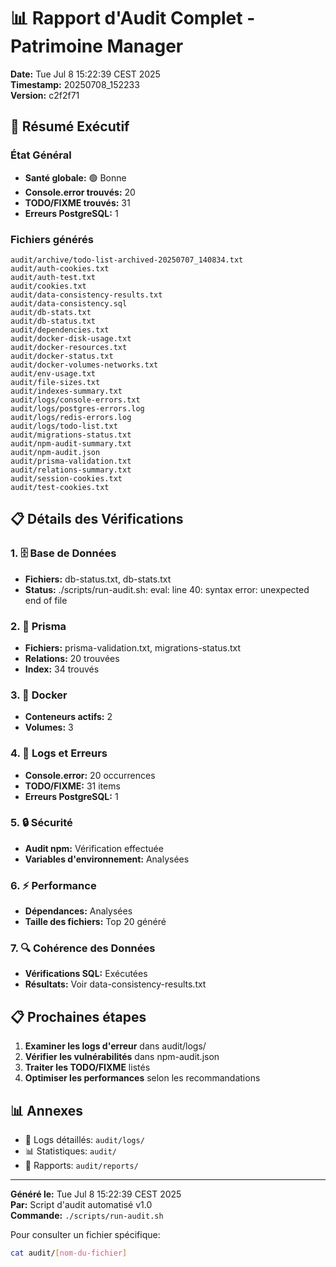 # 📊 Rapport d'Audit Complet - Patrimoine Manager

**Date:** Tue Jul  8 15:22:39 CEST 2025  
**Timestamp:** 20250708_152233  
**Version:** c2f2f71

## 🎯 Résumé Exécutif

### État Général
- **Santé globale:** 🟢 Bonne
- **Console.error trouvés:** 20
- **TODO/FIXME trouvés:**       31
- **Erreurs PostgreSQL:**        1

### Fichiers générés
```
audit/archive/todo-list-archived-20250707_140834.txt
audit/auth-cookies.txt
audit/auth-test.txt
audit/cookies.txt
audit/data-consistency-results.txt
audit/data-consistency.sql
audit/db-stats.txt
audit/db-status.txt
audit/dependencies.txt
audit/docker-disk-usage.txt
audit/docker-resources.txt
audit/docker-status.txt
audit/docker-volumes-networks.txt
audit/env-usage.txt
audit/file-sizes.txt
audit/indexes-summary.txt
audit/logs/console-errors.txt
audit/logs/postgres-errors.log
audit/logs/redis-errors.log
audit/logs/todo-list.txt
audit/migrations-status.txt
audit/npm-audit-summary.txt
audit/npm-audit.json
audit/prisma-validation.txt
audit/relations-summary.txt
audit/session-cookies.txt
audit/test-cookies.txt
```

## 📋 Détails des Vérifications

### 1. 🗄️ Base de Données
- **Fichiers:** db-status.txt, db-stats.txt
- **Status:** ./scripts/run-audit.sh: eval: line 40: syntax error: unexpected end of file

### 2. 🔧 Prisma
- **Fichiers:** prisma-validation.txt, migrations-status.txt
- **Relations:**       20 trouvées
- **Index:**       34 trouvés

### 3. 🐳 Docker
- **Conteneurs actifs:**        2
- **Volumes:**        3

### 4. 📝 Logs et Erreurs
- **Console.error:** 20 occurrences
- **TODO/FIXME:**       31 items
- **Erreurs PostgreSQL:**        1

### 5. 🔒 Sécurité
- **Audit npm:** Vérification effectuée
- **Variables d'environnement:** Analysées

### 6. ⚡ Performance
- **Dépendances:** Analysées
- **Taille des fichiers:** Top 20 généré

### 7. 🔍 Cohérence des Données
- **Vérifications SQL:** Exécutées
- **Résultats:** Voir data-consistency-results.txt

## 📋 Prochaines étapes

1. **Examiner les logs d'erreur** dans audit/logs/
2. **Vérifier les vulnérabilités** dans npm-audit.json
3. **Traiter les TODO/FIXME** listés
4. **Optimiser les performances** selon les recommandations

## 📊 Annexes

- 📁 Logs détaillés: `audit/logs/`
- 📊 Statistiques: `audit/`
- 📄 Rapports: `audit/reports/`

---

**Généré le:** Tue Jul  8 15:22:39 CEST 2025  
**Par:** Script d'audit automatisé v1.0  
**Commande:** `./scripts/run-audit.sh`

Pour consulter un fichier spécifique:
```bash
cat audit/[nom-du-fichier]
```
